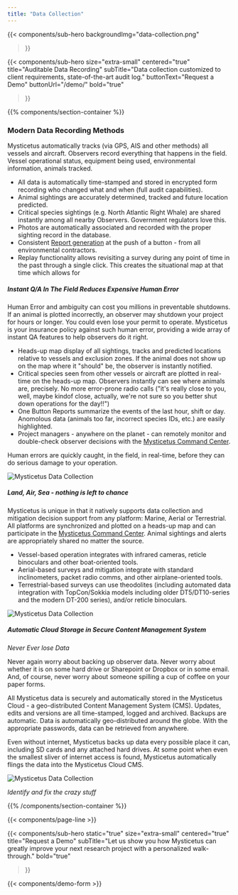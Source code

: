 ```yaml
---
title: "Data Collection"
---
```


{{< components/sub-hero
	backgroundImg="data-collection.png"
>}}

{{< components/sub-hero
	size="extra-small"
	centered="true"
	title="Auditable Data Recording"
	subTitle="Data collection customized to client requirements, state-of-the-art audit log."
	buttonText="Request a Demo"
	buttonUrl="/demo/"
	bold="true"
>}}

{{% components/section-container %}}

### Modern Data Recording Methods

Mysticetus automatically tracks (via GPS, AIS and other methods) all vessels and aircraft. Observers record everything that happens in the field. Vessel operational status, equipment being used, environmental information, animals tracked.
* All data is automatically time-stamped and stored in encrypted form recording who changed what and when (full audit capabilities).
* Animal sightings are accurately determined, tracked and future location predicted.
* Critical species sightings (e.g. North Atlantic Right Whale) are shared instantly among all nearby Observers. Government regulators love this. 
* Photos are automatically associated and recorded with the proper sighting record in the database.
* Consistent [Report generation](/feature/reporting/) at the push of a button - from all environmental contractors.
* Replay functionality allows revisiting a survey during any point of time in the past through a single click. This creates the situational map at that time which allows for

##### Instant Q/A In The Field Reduces Expensive Human Error

Human Error and ambiguity can cost you millions in preventable shutdowns. If an animal is plotted incorrectly, an observer may shutdown your project for hours or longer. You could even lose your permit to operate.  Mysticetus is your insurance policy against such human error, providing a wide array of instant QA features to help observers do it right.

* Heads-up map display of all sightings, tracks and predicted locations relative to vessels and exclusion zones. If the animal does not show up on the map where it "should" be, the observer is instantly notified.
* Critical species seen from other vessels or aircraft are plotted in real-time on the heads-up map. Observers instantly can see where animals are, precisely. No more error-prone radio calls ("it's really close to you, well, maybe kindof close, actually, we're not sure so you better shut down operations for the day!!")
* One Button Reports summarize the events of the last hour, shift or day. Anomolous data (animals too far, incorrect species IDs, etc.) are easily highlighted. 
* Project managers - anywhere on the planet - can remotely monitor and double-check observer decisions with the [Mysticetus Command Center](/feature/mitigation).

Human errors are quickly caught, in the field, in real-time, before they can do serious damage to your operation.

![Mysticetus Data Collection](https://mysticetus.com/wp-content/uploads/2016/05/Mysticetus-data-sheet-image.png)


##### Land, Air, Sea - nothing is left to chance

Mysticetus is unique in that it natively supports data collection and mitigation decision support from any platform: Marine, Aerial or Terrestrial. All platforms are synchronized and plotted on a heads-up map and can participate in the [Mysticetus Command Center](/feature/mitigation). Animal sightings and alerts are appropriately shared no matter the source.

* Vessel-based operation integrates with infrared cameras, reticle binoculars and other boat-oriented tools.
* Aerial-based surveys and mitigation  integrate with standard inclinometers, packet radio comms, and other airplane-oriented tools.
* Terrestrial-based surveys can use theodolites (including automated data integration with TopCon/Sokkia models including older DT5/DT10-series and the modern DT-200 series), and/or reticle binoculars. 

![Mysticetus Data Collection](https://mysticetus.blob.core.windows.net/web/QA%20features/QA%20recenter%20on%20map.png)


##### Automatic Cloud Storage in Secure Content Management System

_Never Ever lose Data_

Never again worry about backing up observer data. Never worry about whether it is on some hard drive or Sharepoint or Dropbox or in some email. And, of course, never worry about someone spilling a cup of coffee on your paper forms.

All Mysticetus data is securely and automatically stored in the Mysticetus Cloud - a geo-distributed Content Management System (CMS). Updates, edits and versions are all time-stamped, logged and archived. Backups are automatic. Data is automatically geo-distributed around the globe. With the appropriate passwords, data can be retrieved from anywhere.

Even without internet, Mysticetus backs up data every possible place it can, including SD cards and any attached hard drives. At some point when even the smallest sliver of internet access is found, Mysticetus automatically flings the data into the Mysticetus Cloud CMS. 

![Mysticetus Data Collection](https://mysticetus.blob.core.windows.net/web/QA%20features/QA%20visually%20validate%20observation.png)

_Identify and fix the crazy stuff_

{{% /components/section-container %}}

{{< components/page-line >}}

{{< components/sub-hero
	static="true"
	size="extra-small"
	centered="true"
	title="Request a Demo"
	subTitle="Let us show you how Mysticetus can greatly improve your next research project with a personalized walk-through."
	bold="true"
>}}

{{< components/demo-form >}}
